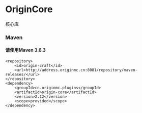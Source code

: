 # OriginCore
核心库
### Maven
#### 请使用Maven 3.6.3
```
<repository>
    <id>origin-craft</id>
    <url>http://address.originmc.cn:8081/repository/maven-releases/</url>
</repository>
<dependency>
    <groupId>cn.originmc.plugins</groupId>
    <artifactId>origin-core</artifactId>
    <version>2.12</version>
    <scope>provided</scope>
</dependency>
```
